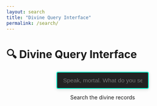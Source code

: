 ```yaml
---
layout: search
title: "Divine Query Interface"
permalink: /search/
---
```



<head>
  <meta charset="UTF-8">
  <title>Divine Query Interface</title>
  <script src="https://cdn.jsdelivr.net/npm/fuse.js@6.6.2"></script>
  <script src="/assets/js/scroll-utils.js"></script>
  <style>
      .search-input-wrapper {
        display: flex;
        align-items: center;
        width: 60%;
        max-width: 600px;
        margin: 0 auto 0 auto;
      }

      #divine-query {
        width: 100%;
        flex: 1;
      }

      #clear-search {
        margin-left: 0.5em;
        background: #222;
        color: #ffd700;
        border: none;
        font-size: 1.2em;
        padding: 0.2em 0.6em;
        border-radius: 3px;
        cursor: pointer;
      }
      .search-selected {
        background: #333 !important;
        border-left: 3px solid #ffd700 !important;
        color: #ffd700 !important;
      }


      #divine-query {
        display: block;
    margin: 0 auto 0 auto;
        padding: 0.75em 1em;
        border: 2px solid #00ffd0;
        background: #222;
        color: #eaeaea;
        width: 80%;
        
        font-size: 1.1em;
        border-radius: 4px;
        box-shadow: 0 2px 8px #0002;
      }


      #search-results {
        display: flex;
        flex-direction: column;
        align-items: center;
        width: 100%;
      }

      #search-results div {
        margin-top: 1em;
        padding: 1em;
        border-left: 3px solid #00ffd0;
        background: #232323;
        color: #eaeaea;
        border-radius: 3px;
        box-shadow: 0 1px 4px #0002;
        width: 80%;
        
      }

      #search-results div:nth-child(even) {
        background: #262626;
      }

    a {
      color: #00ffd0;
      text-decoration: none;
      font-weight: bold;
      letter-spacing: 0.02em;
    }

    a:hover {
      text-decoration: none;
      color: #ffd700;
    }
    .meta {
      font-size: 0.9em;
      color: #aaa;
    }

    .meta strong {
      color: #f0c674;
    }
  </style>
</head>
<body>

  <h1>🔍 Divine Query Interface</h1>
  <div class="search-input-wrapper">
    <input id="divine-query" type="text" placeholder="Speak, mortal. What do you seek?" />
    <button id="clear-search" title="Clear search" style="display:none;">✕</button>
  </div>
  <div id="search-results"><p>Search the divine records</p></div>

  <script>
    const queryInput = document.getElementById('divine-query');
    const clearBtn = document.getElementById('clear-search');

    queryInput.addEventListener('input', function(e) {
      clearBtn.style.display = e.target.value ? 'inline-block' : 'none';
    });

    clearBtn.addEventListener('click', function() {
      queryInput.value = '';
      clearBtn.style.display = 'none';
      selectedIndex = -1;
      renderResults([]);
      queryInput.focus();
    });
    let fuse;

    fetch('/lore.json')
      .then(response => response.json())
      .then(data => {
        const options = {
          keys: ['title', 'summary', 'tags', 'categories'],
          threshold: 0.3
        };
        fuse = new Fuse(data, options);
      });

    let selectedIndex = -1;
    let currentResults = [];

    function renderResults(results) {
      currentResults = results;
      const output = results.map((result, idx) => {
        const item = result.item;
        const tagList = item.tags.join(', ');
        const categoryList = item.categories.join(', ');
        return `
          <div class="${selectedIndex === idx ? 'search-selected' : ''}" data-result-idx="${idx}">
            <a href="${item.url}#content" style="text-decoration: none;">
              ${item.title}
            </a>
            <p>${item.summary}</p>
            <p class="meta"><strong>Tags:</strong> ${tagList}</p>
            <p class="meta"><strong>Categories:</strong> ${categoryList}</p>
          </div>
        `;
      }).join('');
      document.getElementById('search-results').innerHTML = output || "<p>No divine records found.</p>";

      // Scroll selected result into view
      if (selectedIndex >= 0) {
        scrollToElement(`#search-results div[data-result-idx='${selectedIndex}']`, { block: 'nearest', behavior: 'smooth' });
      }
    }

    document.getElementById('divine-query').addEventListener('input', function(e) {
      if (!fuse) return;
      const results = fuse.search(e.target.value);
      selectedIndex = results.length > 0 ? 0 : -1;
      renderResults(results);
    });

    document.getElementById('divine-query').addEventListener('keydown', function(e) {
      if (!currentResults || currentResults.length === 0) return;
      if (e.key === 'ArrowDown') {
        e.preventDefault();
        selectedIndex = (selectedIndex + 1) % currentResults.length;
        renderResults(currentResults);
      } else if (e.key === 'ArrowUp') {
        e.preventDefault();
        selectedIndex = (selectedIndex - 1 + currentResults.length) % currentResults.length;
        renderResults(currentResults);
        if (selectedIndex === 0) {
          scrollToElement('h1', { block: 'start', behavior: 'smooth' });
        }
      } else if (e.key === 'Enter' && selectedIndex >= 0) {
        const item = currentResults[selectedIndex].item;
        window.location.href = item.url;
      }
    });
  </script>

</body>

